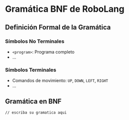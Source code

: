 # Gramática BNF de RoboLang

## Definición Formal de la Gramática

### Símbolos No Terminales
- `<program>`: Programa completo
- ...


### Símbolos Terminales
- Comandos de movimiento: `UP`, `DOWN`, `LEFT`, `RIGHT`
- ...
## Gramática en BNF

```bnf
// escriba su gramatica aqui
```

